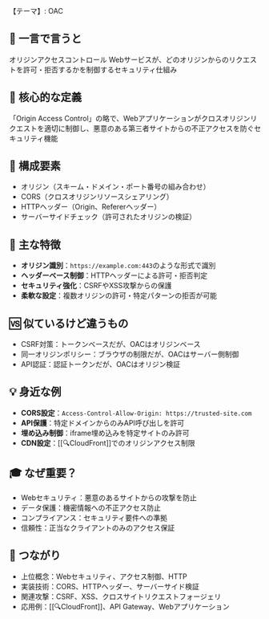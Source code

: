 【テーマ】: OAC

## 📝 一言で言うと
オリジンアクセスコントロール
Webサービスが、どのオリジンからのリクエストを許可・拒否するかを制御するセキュリティ仕組み

## 🎯 核心的な定義
「Origin Access Control」の略で、Webアプリケーションがクロスオリジンリクエストを適切に制御し、悪意のある第三者サイトからの不正アクセスを防ぐセキュリティ機能

## 🔗 構成要素
- オリジン（スキーム・ドメイン・ポート番号の組み合わせ）
- CORS（クロスオリジンリソースシェアリング）
- HTTPヘッダー（Origin、Refererヘッダー）
- サーバーサイドチェック（許可されたオリジンの検証）

## 🌟 主な特徴
- **オリジン識別**：`https://example.com:443`のような形式で識別
- **ヘッダーベース制御**：HTTPヘッダーによる許可・拒否判定
- **セキュリティ強化**：CSRFやXSS攻撃からの保護
- **柔軟な設定**：複数オリジンの許可・特定パターンの拒否が可能

## 🆚 似ているけど違うもの
- CSRF対策：トークンベースだが、OACはオリジンベース
- 同一オリジンポリシー：ブラウザの制限だが、OACはサーバー側制御
- API認証：認証トークンだが、OACはオリジン検証

## 💡 身近な例
- **CORS設定**：`Access-Control-Allow-Origin: https://trusted-site.com`
- **API保護**：特定ドメインからのみAPI呼び出しを許可
- **埋め込み制御**：iframe埋め込みを特定サイトのみ許可
- **CDN設定**：[[🔍CloudFront]]でのオリジンアクセス制限

## 🎓 なぜ重要？
- Webセキュリティ：悪意のあるサイトからの攻撃を防止
- データ保護：機密情報への不正アクセス防止
- コンプライアンス：セキュリティ要件への準拠
- 信頼性：正当なクライアントのみのアクセス保証

## 🔄 つながり
- 上位概念：Webセキュリティ、アクセス制御、HTTP
- 実装技術：CORS、HTTPヘッダー、サーバーサイド検証
- 関連攻撃：CSRF、XSS、クロスサイトリクエストフォージェリ
- 応用例：[[🔍CloudFront]]、API Gateway、Webアプリケーション
